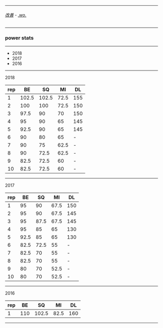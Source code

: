 
---

###### [改善](https://github.com/ttltrk/0C/blob/master/README.MD) - [.wo.](https://github.com/ttltrk/ELSE/blob/master/PWR/PWR.MD)

---

### power stats

---

* 2018
* 2017
* 2016

---

2018

| rep | BE   | SQ   | MI   | DL  |
|-----|------|------|------|-----|
| 1   | 102.5| 102.5| 72.5 | 155 | 
| 2   | 100  | 100  | 72.5 | 150 |
| 3   | 97.5 | 90   | 70   | 150 |
| 4   | 95   | 90   | 65   | 145 |
| 5   | 92.5 | 90   | 65   | 145 |
| 6   | 90   | 80   | 65   | -   |
| 7   | 90   | 75   | 62.5 | -   |
| 8   | 90   | 72.5 | 62.5 | -   |
| 9   | 82.5 | 72.5 | 60   | -   |
| 10  | 82.5 | 72.5 | 60   | -   |

---

2017

| rep | BE   | SQ   | MI   | DL  |
|-----|------|------|------|-----|
| 1   | 95   | 90   | 67.5 | 150 | 
| 2   | 95   | 90   | 67.5 | 145 |
| 3   | 95   | 87.5 | 67.5 | 145 |
| 4   | 95   | 85   | 65   | 130 |
| 5   | 92.5 | 85   | 65   | 130 |
| 6   | 82.5 | 72.5 | 55   | -   |
| 7   | 82.5 | 70   | 55   | -   |
| 8   | 82.5 | 70   | 55   | -   |
| 9   | 80   | 70   | 52.5 | -   |
| 10  | 80   | 70   | 52.5 | -   |

---

2016

| rep | BE   | SQ   | MI   | DL  |
|-----|------|------|------|-----|
| 1   | 110  | 102.5| 82.5 | 160 | 

---
